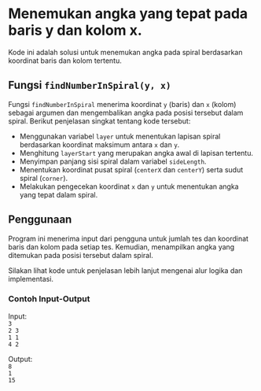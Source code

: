 # Menemukan angka yang tepat pada baris y dan kolom x.

Kode ini adalah solusi untuk menemukan angka pada spiral berdasarkan koordinat baris dan kolom tertentu.

## Fungsi `findNumberInSpiral(y, x)`

Fungsi `findNumberInSpiral` menerima koordinat `y` (baris) dan `x` (kolom) sebagai argumen dan mengembalikan angka pada posisi tersebut dalam spiral. Berikut penjelasan singkat tentang kode tersebut:

- Menggunakan variabel `layer` untuk menentukan lapisan spiral berdasarkan koordinat maksimum antara `x` dan `y`.
- Menghitung `layerStart` yang merupakan angka awal di lapisan tertentu.
- Menyimpan panjang sisi spiral dalam variabel `sideLength`.
- Menentukan koordinat pusat spiral (`centerX` dan `centerY`) serta sudut spiral (`corner`).
- Melakukan pengecekan koordinat `x` dan `y` untuk menentukan angka yang tepat dalam spiral.

## Penggunaan

Program ini menerima input dari pengguna untuk jumlah tes dan koordinat baris dan kolom pada setiap tes. Kemudian, menampilkan angka yang ditemukan pada posisi tersebut dalam spiral.

Silakan lihat kode untuk penjelasan lebih lanjut mengenai alur logika dan implementasi.

### Contoh Input-Output

Input: <br>
`3` <br>
`2 3` <br>
`1 1` <br>
`4 2` <br>

Output: <br> 
`8` <br>
`1` <br>
`15` <br>
